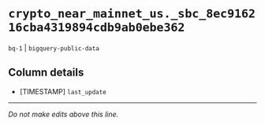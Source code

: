 # `crypto_near_mainnet_us._sbc_8ec916216cba4319894cdb9ab0ebe362`
`bq-1` | `bigquery-public-data`

## Column details
* [TIMESTAMP] `last_update`

-------------------------------------------------------------------------------
*Do not make edits above this line.*
